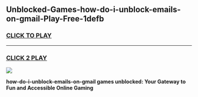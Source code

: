 
## Unblocked-Games-how-do-i-unblock-emails-on-gmail-Play-Free-1defb
<h3>
<a href="https://premium76.site?title=how-do-i-unblock-emails-on-gmail&ref=18A1">CLICK TO PLAY</a></h3>
<hr>

<h3>
<a href="https://premium76.site?title=how-do-i-unblock-emails-on-gmail&ref=18A1">CLICK 2 PLAY</a>
  
</h3>

<a href="https://premium76.site?title=how-do-i-unblock-emails-on-gmail&ref=18A1"><img src="https://clearcache.store/games.png"></a>


**how-do-i-unblock-emails-on-gmail games unblocked: Your Gateway to Fun and Accessible Online Gaming**
